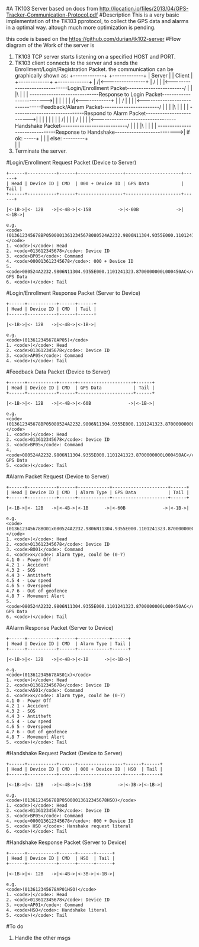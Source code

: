 #A TK103 Server
based on docs from http://location.io/files/2013/04/GPS-Tracker-Communication-Protocol.pdf
#Description
This is a very basic implementation of the TK103 pprotocol, to collect the GPS data and alarms in a optimal way.
altough much more optimization is pending.

this code is based on the https://github.com/durian/tk102-server
#Flow diagram of the Work of the server is
1. TK103 TCP server starts listening on a specified HOST and PORT.
2. TK103 client  connects to the server and sends the Enrollment/Login/Registration Packet.
    the communication can be graphically shown as:
    +-------------+                                                     +-------------+
    |   Server    |                                                     |   Client    |
    +-------------+                                                     +-------------+
    |                                                                                /|<----------------+
    |                                                                               / |                 |
    |<------------------------------Login/Enrollment Packet------------------------/  |                 |
    |\                                                                                |                 |
    | \-----------------------------Response to Login Packet------------------------->|                 |
    |                                                                                 |                 |
    |                                                                                /|<------------+   |
    |                                                                               / |             |   |
    |<-------------------------------Feedback/Alaram Packet------------------------/  |             |   |
    |\                                                                                |             |   |
    | \------------------------------Respond to Alarm Packet------------------------->|             |   |
    |                                                                                 |             |   |
    |                                                                                /|             |   |
    |                                                                               / |             |   |
    |<---------------------------------Handshake Packet----------------------------/  |             |   |
    |\                                                                                |             |   |
    | \-------------------------------Response to Handshake-------------------------->| if ok: -----+   |
    |                                                                                 | else:  ---------+   
    |                                                                                 |
3. Terminate the server.

#Login/Enrollment Request Packet (Device to Server)
    
    +------+-----------+------+-----------------+---------------------+------+
    | Head | Device ID | CMD  | 000 + Device ID | GPS Data            | Tail |
    +------+-----------+------+-----------------+---------------------+------+

    |<-1B->|<- 12B   ->|<-4B->|<-15B          ->|<-60B              ->|<-1B->|

    e.g.
    <code>(013612345678BP05000013612345678080524A2232.9806N11304.9355E000.1101241323.8700000000L000450AC)</code>
    1. <code>(</code>: Head
    2. <code>013612345678</code>: Device ID
    3. <code>BP05</code>: Command
    4. <code>000013612345678</code>: 000 + Device ID
    5. <code>080524A2232.9806N11304.9355E000.1101241323.8700000000L000450AC</code>: GPS Data
    6. <code>)</code>: Tail

#Login/Enrollment Response Packet (Server to Device)
    
    +------+-----------+------+------+
    | Head | Device ID | CMD  | Tail |
    +------+-----------+------+------+

    |<-1B->|<- 12B   ->|<-4B->|<-1B->|

    e.g.
    <code>(013612345678AP05)</code>
    1. <code>(</code>: Head
    2. <code>013612345678</code>: Device ID
    3. <code>AP05</code>: Command
    4. <code>)</code>: Tail
 
#Feedback Data Packet (Device to Server)

    +------+-----------+------+---------------------+------+
    | Head | Device ID | CMD  | GPS Data            | Tail |
    +------+-----------+------+---------------------+------+

    |<-1B->|<- 12B   ->|<-4B->|<-60B              ->|<-1B->|

    e.g.
    <code>(013612345678BP05080524A2232.9806N11304.9355E000.1101241323.8700000000L000450AC)</code>
    1. <code>(</code>: Head
    2. <code>013612345678</code>: Device ID
    3. <code>BP05</code>: Command
    4. <code>080524A2232.9806N11304.9355E000.1101241323.8700000000L000450AC</code>: GPS Data
    5. <code>)</code>: Tail

#Alarm Packet Request (Device to Server)

    +------+-----------+------+------------+---------------------+------+
    | Head | Device ID | CMD  | Alarm Type | GPS Data            | Tail |
    +------+-----------+------+------------+---------------------+------+

    |<-1B->|<- 12B   ->|<-4B->|<-1B      ->|<-60B              ->|<-1B->|   

    e.g.
    <code>(013612345678BO01x080524A2232.9806N11304.9355E000.1101241323.8700000000L000450AC)</code>
    1. <code>(</code>: Head
    2. <code>013612345678</code>: Device ID
    3. <code>BO01</code>: Command
    4. <code>x</code>: Alarm type, could be (0-7)
    4.1 0 - Power Off
    4.2 1 - Accident
    4.3 2 - SOS
    4.4 3 - Antitheft
    4.5 4 - Low speed
    4.6 5 - Overspeed
    4.7 6 - Out of geofence
    4.8 7 - Movement Alert
    5. <code>080524A2232.9806N11304.9355E000.1101241323.8700000000L000450AC</code>: GPS Data
    6. <code>)</code>: Tail 

#Alarm Response Packet (Server to Device)

    +------+-----------+------+------------+------+
    | Head | Device ID | CMD  | Alarm Type | Tail |
    +------+-----------+------+------------+------+

    |<-1B->|<- 12B   ->|<-4B->|<-1B      ->|<-1B->|

    e.g.
    <code>(013612345678AS01x)</code>
    1. <code>(</code>: Head
    2. <code>013612345678</code>: Device ID
    3. <code>AS01</code>: Command
    4. <code>x</code>: Alarm type, could be (0-7)
    4.1 0 - Power Off
    4.2 1 - Accident
    4.3 2 - SOS
    4.4 3 - Antitheft
    4.5 4 - Low speed
    4.6 5 - Overspeed
    4.7 6 - Out of geofence
    4.8 7 - Movement Alert
    5. <code>)</code>: Tail


#Handshake Request Packet (Device to Server)

    +------+-----------+------+-----------------+------+------+
    | Head | Device ID | CMD  | 000 + Device ID | HSO  | Tail |
    +------+-----------+------+-----------------+------+------+

    |<-1B->|<- 12B   ->|<-4B->|<-15B          ->|<-3B->|<-1B->|
 
    e.g.
    <code>(013612345678BP05000013612345678HSO)</code>
    1. <code>(</code>: Head
    2. <code>013612345678</code>: Device ID
    3. <code>BP05</code>: Command
    4. <code>000013612345678</code>: 000 + Device ID
    5. <code> HSO </code>: Hanshake request literal
    6. <code>)</code>: Tail

#Handshake Response Packet (Server to Device)
    
    +------+-----------+------+------+------+
    | Head | Device ID | CMD  | HSO  | Tail |
    +------+-----------+------+------+------+

    |<-1B->|<- 12B   ->|<-4B->|<-3B->|<-1B->|

    e.g.
    <code>(013612345678AP01HSO)</code>
    1. <code>(</code>: Head
    2. <code>013612345678</code>: Device ID
    3. <code>AP01</code>: Command
    4. <code>HSO</code>: Handshake literal
    5. <code>)</code>: Tail
    
#To do
1. Handle the other msgs
